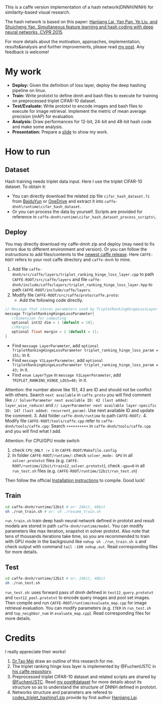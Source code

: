This is a caffe version implementation of a hash network(DNNH/NINH) for similarity-based visual research.

The hash network is based on this paper:
[Hanjiang Lai, Yan Pan, Ye Liu, and Shuicheng Yan. Simultaneous feature learning and hash coding with deep neural networks, CVPR 2015](https://arxiv.org/abs/1504.03410).

For more details about the motivation, approaches, implementation, results&analysis and further improvements, please read [my post](https://hypjudy.github.io/2017/04/14/caffe-dnnh/). Any feedback is welcome!

# My work
* **Deploy:** Given the definition of loss layer, deploy the deep hashing pipeline on linux.
* **Train:** Write prototxt to define dnnh and bash files to execute for training on preprocessed triplet CIFAR-10 dataset.
* **Test/Evaluate:** Write prototxt to encode images and bash files to execute for image retrieval. Implement the metric of mean average precision (mAP) for evaluation.
* **Analysis:** Draw performances for 12-bit, 24-bit and 48-bit hash code and make some analysis.
* **Presentation:** Prepare a [slide](https://github.com/HYPJUDY/caffe-dnnh/blob/master/YupanHuang-Similarity-Based-Visual-Search.pdf) to show my work.

# How to run
## Dataset
Hash training needs triplet data input. Here I use the triplet CIFAR-10 dataset. To obtain it:
* You can directly download the related zip file `cifar_hash_dataset.7z` from [BaiduYun](http://pan.baidu.com/s/1i5FTZ61) or [OneDrive](https://mail2sysueducn-my.sharepoint.com/:u:/g/personal/huangyp28_mail2_sysu_edu_cn/EfYgc97lACNIiY2kP_95aAoB_BPFMYBnuude8vA12wG3Tg?e=mgjKmg) and extract it into `caffe-dnnh\runtime\cifar_hash_dataset`.
* Or you can process the data by yourself. Scripts are provided for reference in `caffe-dnnh\runtime\cifar_hash_dataset_process_scripts\`.

## Deploy
You may directly download my caffe-dnnh zip and deploy (may need to fix errors due to different environment and version). Or you can follow the instructions to add files/contents to the [newest caffe release](https://github.com/BVLC/caffe). Here `CAFFE-ROOT` refers to your root caffe directory and `caffe-dnnh` to mine.
1. Add file `caffe-dnnh/src/caffe/layers/triplet_ranking_hinge_loss_layer.cpp` to path `CAFFE-ROOT/src/caffe/layers` and file `caffe-dnnh/include/caffe/layers/triplet_ranking_hinge_loss_layer.hpp` to path `CAFFE-ROOT/include/caffe/layers`.
2. Modify file `CAFFE-ROOT/src/caffe/proto/caffe.proto`:
   * Add the following code directly.
``` cpp
// Message that stores parameters used by TripletRankingHingeLossLayer
message TripletRankingHingeLossParameter{
   //Dimension for computing
   optional int32 dim = 1 [default = 10];
   //Margin
   optional float margin = 2 [default = 1];
}
```
   * Find `message LayerParameter`, add `optional TripletRankingHingeLossParameter triplet_ranking_hinge_loss_param = 151;` in it.
   * Find `message V1LayerParameter`, add `optional TripletRankingHingeLossParameter triplet_ranking_hinge_loss_param = 43;` in it.
   * Find `enum LayerType` in `message V1LayerParameter`, add `TRIPLET_RANKING_HINGE_LOSS=40;` in it.

  Attention: the number above like 151, 43 are ID and should not be conflict with others. Search `next available` in `caffe.proto` you will find comment like `// SolverParameter next available ID: 42 (last added: layer_wise_reduce)` and `// LayerParameter next available layer-specific ID: 147 (last added: recurrent_param)`. Use next available ID and update the comment.
3. Add folder `caffe-dnnh/runtime` to path `CAFFE-ROOT/`.
4. Modify file `CAFFE-ROOT/tools/caffe.cpp` refer to `caffe-dnnh/tools/caffe.cpp`: Search `++++++++++` in `caffe-dnnh/tools/caffe.cpp` and you will find what I add.

Attention: For CPU/GPU mode switch
1. check `CPU_ONLY := 1` in `CAFFE-ROOT/Makefile.config`
2. In folder `CAFFE-ROOT/runtime/`: check `solver_mode: GPU` in all `solver.prototxt` files (e.g. `CAFFE-ROOT/runtime/12bit/train12_solver.prototxt`), check `-gpu=0` in all `run_test.sh` files (e.g. `CAFFE-ROOT/runtime/12bit/run_test.sh`)

Then follow the official [Installation instructions](http://caffe.berkeleyvision.org/installation.html) to compile. Good luck!

## Train
``` bash
cd caffe-dnnh/runtime/12bit # or: 24bit, 48bit
sh ./run_train.sh # or: sh ./resume_train.sh
```
 
`run_train.sh` train deep hash neural network defined in prototxt and result models are stored in path `caffe-dnnh/runtime/model`. You can modify parameters like max iteration, snapshot in solver prototxt. Also note that tens of thousands iterations take time, so you are recommended to train with GPU mode in the background like `nohup sh ./run_train.sh &` and check output with command `tail -100 nohup.out`. Read corresponding files for more details.

## Test
``` bash
cd caffe-dnnh/runtime/12bit # or: 24bit, 48bit
sh ./run_test.sh
```

`run_test.sh`: uses forward pass of dnnh defined in `test12_query.prototxt` and `test12_pool.prototxt` to encode query images and pool set images. Then compile and run `CAFFE-ROOT/runtime/evaluate_map.cpp` for image retrieval evaluation. You can modify parameters (e.g. `ITER` in `run_test.sh` and `top_neighbor_num` in `evaluate_map.cpp`). Read corresponding files for more details.


# Credits
I really appreciate their works!

1. [Dr.Tao Mei](https://www.microsoft.com/en-us/research/people/tmei/) draw an outline of this research for me.
2. The triplet ranking hinge loss layer is implemented by @FuchenUSTC in [his caffe repository](https://github.com/FuchenUSTC/caffe).
3. Preprocessed triplet CIFAR-10 dataset and related scripts are shared by [@FuchenUSTC](https://github.com/FuchenUSTC). Read [my post#dataset](https://hypjudy.github.io/2017/04/14/caffe-dnnh/#dataset) for more details about its structure so as to understand the structure of DNNH defined in prototxt.
4. Networks structure and parameters are refered to [codes_triplet_hashing1.zip](http://www.scholat.com/portaldownloadFile.html?fileId=4909) provide by first author [Hanjiang Lai](http://www.scholat.com/laihanj).


